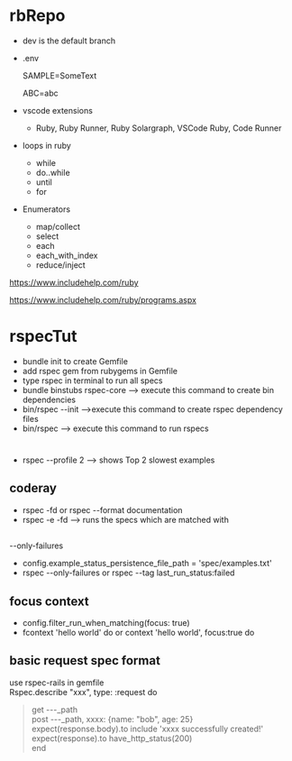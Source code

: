 # rbRepo

* dev is the default branch
* .env 

  SAMPLE=SomeText

  ABC=abc
* vscode extensions

  * Ruby, Ruby Runner, Ruby Solargraph, VSCode Ruby, Code Runner
* loops in ruby

  * while
  * do..while
  * until
  * for
* Enumerators

  * map/collect
  * select
  * each
  * each_with_index
  * reduce/inject

https://www.includehelp.com/ruby

https://www.includehelp.com/ruby/programs.aspx

# rspecTut
* bundle init to create Gemfile
* add rspec gem from rubygems in Gemfile
* type rspec in terminal to run all specs
* bundle binstubs rspec-core --> execute this command to create bin dependencies
* bin/rspec --init -->execute this command to create rspec dependency files
* bin/rspec --> execute this command to run rspecs

#
* rspec --profile 2 --> shows Top 2 slowest examples

## coderay
* rspec -fd or rspec --format documentation
* rspec -e <sample word here> -fd --> runs the specs which are matched with <sample word here>

##
--only-failures
* config.example_status_persistence_file_path = 'spec/examples.txt'
* rspec --only-failures or rspec --tag last_run_status:failed

## focus context
* config.filter_run_when_matching(focus: true)
* fcontext 'hello world' do or context 'hello world', focus:true do

## basic request spec format
use rspec-rails in gemfile\
Rspec.describe "xxx", type: :request do
> get ---_path\
> post ---_path, xxxx: {name: "bob", age: 25}\
> expect(response.body).to include 'xxxx successfully created!'\
> expect(response).to have_http_status(200)\
> end
